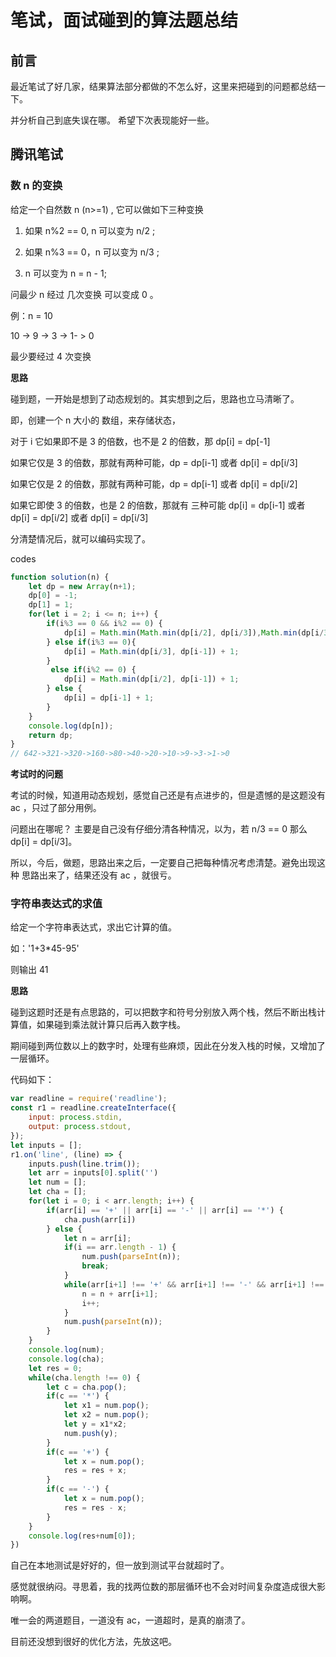 # 笔试，面试碰到的算法题总结

## 前言

最近笔试了好几家，结果算法部分都做的不怎么好，这里来把碰到的问题都总结一下。       

并分析自己到底失误在哪。 希望下次表现能好一些。     

## 腾讯笔试

### 数 n 的变换

给定一个自然数 n (n>=1) , 它可以做如下三种变换      

1. 如果 n%2 == 0, n 可以变为 n/2 ;      

2. 如果 n%3 == 0，n 可以变为 n/3 ;      

3. n 可以变为  n = n - 1;       

问最少 n 经过 几次变换 可以变成 0 。      

例：n = 10      

10 -> 9 -> 3 -> 1- > 0       

最少要经过 4 次变换        

**思路**       

碰到题，一开始是想到了动态规划的。其实想到之后，思路也立马清晰了。        

即，创建一个 n 大小的 数组，来存储状态，     

对于 i 它如果即不是 3 的倍数，也不是 2 的倍数，那 dp[i] = dp[-1]       

如果它仅是 3 的倍数，那就有两种可能，dp = dp[i-1] 或者 dp[i] = dp[i/3]      

如果它仅是 2 的倍数，那就有两种可能，dp = dp[i-1] 或者 dp[i] = dp[i/2]       

如果它即使 3 的倍数，也是 2 的倍数，那就有 三种可能 dp[i] = dp[i-1] 或者 dp[i] = dp[i/2] 或者 dp[i] = dp[i/3]      

分清楚情况后，就可以编码实现了。    

codes     

```js
function solution(n) {
    let dp = new Array(n+1);
    dp[0] = -1;
    dp[1] = 1;
    for(let i = 2; i <= n; i++) {
        if(i%3 == 0 && i%2 == 0) {
            dp[i] = Math.min(Math.min(dp[i/2], dp[i/3]),Math.min(dp[i/3],dp[i-1])) + 1;
        } else if(i%3 == 0){
            dp[i] = Math.min(dp[i/3], dp[i-1]) + 1;
        }
         else if(i%2 == 0) {
            dp[i] = Math.min(dp[i/2], dp[i-1]) + 1;
        } else {
            dp[i] = dp[i-1] + 1;
        }
    }
    console.log(dp[n]);
    return dp;
}
// 642->321->320->160->80->40->20->10->9->3->1->0
```        

**考试时的问题**     

考试的时候，知道用动态规划，感觉自己还是有点进步的，但是遗憾的是这题没有 ac ，只过了部分用例。      

问题出在哪呢？ 主要是自己没有仔细分清各种情况，以为，若 n/3 == 0 那么 dp[i] = dp[i/3]。      

所以，今后，做题，思路出来之后，一定要自己把每种情况考虑清楚。避免出现这种 思路出来了，结果还没有 ac ，就很亏。      


### 字符串表达式的求值      

给定一个字符串表达式，求出它计算的值。       

如：'1+3*45-95'     

则输出 41      

**思路**     

碰到这题时还是有点思路的，可以把数字和符号分别放入两个栈，然后不断出栈计算值，如果碰到乘法就计算只后再入数字栈。       

期间碰到两位数以上的数字时，处理有些麻烦，因此在分发入栈的时候，又增加了一层循环。     

代码如下：     

```js
var readline = require('readline');
const r1 = readline.createInterface({
    input: process.stdin,
    output: process.stdout,
});
let inputs = [];
r1.on('line', (line) => {
    inputs.push(line.trim());
    let arr = inputs[0].split('')
    let num = [];
    let cha = [];
    for(let i = 0; i < arr.length; i++) {
        if(arr[i] == '+' || arr[i] == '-' || arr[i] == '*') {
            cha.push(arr[i])
        } else {
            let n = arr[i];
            if(i == arr.length - 1) {
                num.push(parseInt(n));
                break;
            }
            while(arr[i+1] !== '+' && arr[i+1] !== '-' && arr[i+1] !== '*') {
                n = n + arr[i+1];
                i++;
            }
            num.push(parseInt(n));
        }
    }
    console.log(num);
    console.log(cha);
    let res = 0;
    while(cha.length !== 0) {
        let c = cha.pop();
        if(c == '*') {
            let x1 = num.pop();
            let x2 = num.pop();
            let y = x1*x2;
            num.push(y);
        }
        if(c == '+') {
            let x = num.pop();
            res = res + x;
        }
        if(c == '-') {
            let x = num.pop();
            res = res - x;
        }
    }
    console.log(res+num[0]);
})

```      

自己在本地测试是好好的，但一放到测试平台就超时了。      

感觉就很纳闷。寻思着，我的找两位数的那层循环也不会对时间复杂度造成很大影响啊。      

唯一会的两道题目，一道没有 ac，一道超时，是真的崩溃了。      

目前还没想到很好的优化方法，先放这吧。    

